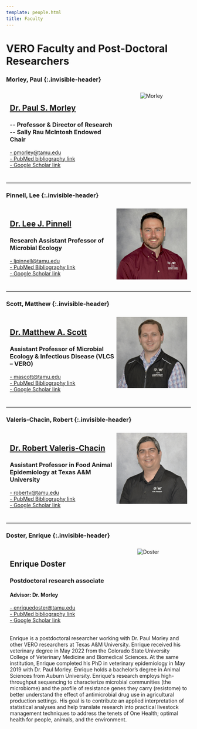 ```yaml
---
template: people.html
title: Faculty
---
```


# VERO Faculty and Post-Doctoral Researchers


### Morley, Paul  {:.invisible-header}
<div style="display: grid; grid-template-columns: 1.5fr 1fr; grid-template-rows: auto auto; gap: 2px; padding: 10px;">
  <div style="grid-column: 2; grid-row: 1 / span 2; text-align: center;">
       <img src="../../assets/1.Morley.2023.web_small.jpg" alt="Morley" loading="lazy" width="250" style="margin-right: 2px;"/>
  </div>
  <div style="grid-column: 1; grid-row: 1;">
    <a href="../people/morley"><h2>Dr. Paul S. Morley</h2></a>
    <h3>-- Professor & Director of Research <br>
    -- Sally Rau McIntosh Endowed Chair </h3>
    <p><a href="mailto:pmorley@tamu.edu">- pmorley@tamu.edu</a><br>
    <a href="https://www.ncbi.nlm.nih.gov/myncbi/14Ikqzq30Nv5a/bibliography/public/">- PubMed bibliography link</a><br>
    <a href="https://scholar.google.com/citations?user=T-yNyx0AAAAJ&hl=en">- Google Scholar link</a></p>
   </div>
</div>

--------

### Pinnell, Lee  {:.invisible-header}
<div style="display: grid; grid-template-columns: 1.5fr 1fr; grid-template-rows: auto auto; gap: 2px; padding: 10px;">
  <div style="grid-column: 2; grid-row: 1 / span 2; text-align: center;">
    <img src="../assets/Pinnell.web.jpg" alt="Pinell" loading="lazy" width="250" style="margin-right: 20px;"/>
  </div>
  <div style="grid-column: 1; grid-row: 1;">
    <a href="../people/pinnell"><h2>Dr. Lee J. Pinnell</h2></a>
    <h3>Research Assistant Professor of Microbial Ecology </h3>
    <p><a href="mailto:ljpinnell@tamu.edu">- ljpinnell@tamu.edu<br>
    <a href="https://pubmed.ncbi.nlm.nih.gov/?term=Valeris-Chacin+R&cauthor_id=33164808">- PubMed Bibliography link</a><br>
    <a href="https://scholar.google.com/citations?user=5AFfRq4AAAAJ&hl">- Google Scholar link</a></p>
  </div>
</div>

--------

### Scott, Matthew  {:.invisible-header}
<div style="display: grid; grid-template-columns: 1.5fr 1fr; grid-template-rows: auto auto; gap: 2px; padding: 10px;">
  <div style="grid-column: 2; grid-row: 1 / span 2; text-align: center;">
    <img src="../assets/Scott.web.jpg" alt="Scott" loading="lazy" width="250" style="margin-right: 20px;"/>
  </div>
  <div style="grid-column: 1; grid-row: 1;">
    <a href="../people/scott"><h2>Dr. Matthew A. Scott</h2></a>
    <h3> Assistant Professor of Microbial Ecology & Infectious Disease (VLCS – VERO)</h3>
    <p><a href="mailto:mascott@tamu.edu">- mascott@tamu.edu<br>
    <a href="https://pubmed.ncbi.nlm.nih.gov/?term=Scott+MA&cauthor_id=31929561">- PubMed Bibliography link</a><br>
    <a href="https://scholar.google.com/citations?user=P2Mfcf8AAAAJ&hl=en&oi=sra">- Google Scholar link</a></p>
  </div>
</div>

--------

### Valeris-Chacin, Robert {:.invisible-header}
<div style="display: grid; grid-template-columns: 1.5fr 1fr; grid-template-rows: auto auto; gap: 2px; padding: 10px;">
  <div style="grid-column: 2; grid-row: 1 / span 2; text-align: center;">
    <img src="../assets/Valeris-Chacin.web.jpg" alt="Valeris" loading="lazy" width="250" style="margin-right: 20px;"/>
  </div>
  <div style="grid-column: 1; grid-row: 1;">
    <a href="../people/valeris"><h2>Dr. Robert Valeris-Chacin</h2></a>
    <h3>Assistant Professor in Food Animal Epidemiology at Texas A&M University</h3>
    <p><a href="mailto:robertv@tamu.edu">- robertv@tamu.edu</a><br>
    <a href="https://pubmed.ncbi.nlm.nih.gov/?term=Valeris-Chacin+R&cauthor_id=33164808">- PubMed Bibliography link</a><br>
    <a href="https://scholar.google.com/citations?user=5AFfRq4AAAAJ&hl">- Google Scholar link</a>
  </div>
</div>

--------

### Doster, Enrique  {:.invisible-header}
<div style="display: grid; grid-template-columns: 1.5fr 1fr; grid-template-rows: auto auto; gap: 2px; padding: 10px;">
  <div style="grid-column: 2; grid-row: 1 / span 2; text-align: center;">
    <img src="../../assets/Doster2.web.jpg" alt="Doster" loading="lazy" width="250" style="margin-right: 20px;"/>

  </div>
  <div style="grid-column: 1; grid-row: 1;">
    <h2>Enrique Doster</h2>
    <h3>Postdoctoral research associate</h3>
    <h4>Advisor: Dr. Morley</h4>
    <p><a href="mailto:enriquedoster@tamu.edu">- enriquedoster@tamu.edu<br>
    <a href="https://www.ncbi.nlm.nih.gov/myncbi/enrique.doster.1/bibliography/public/">- PubMed bibliography link</a><br>
    <a href="https://scholar.google.com/citations?user=DRqM0WoAAAAJ&hl=en&oi=ao">- Google Scholar link</a></p>
  </div>
  <div style="grid-column: 1 / span 2; grid-row: 3;">
    <p>
    Enrique is a postdoctoral researcher working with Dr. Paul Morley and other VERO researchers at Texas A&M University. Enrique received his veterinary degree in May 2022 from the Colorado State University College of Veterinary Medicine and Biomedical Sciences. At the same institution, Enrique completed his PhD in veterinary epidemiology in May 2019 with Dr. Paul Morley. Enrique holds a bachelor’s degree in Animal Sciences from Auburn University. Enrique's research employs high-throughput sequencing to characterize microbial communities (the microbiome) and the profile of resistance genes they carry (resistome) to better understand the effect of antimicrobial drug use in agricultural production settings. His goal is to contribute an applied interpretation of statistical analyses and help translate research into practical livestock management techniques to address the tenets of One Health; optimal health for people, animals, and the environment. 
    </p>
  </div>
</div>
